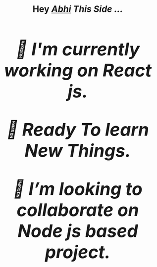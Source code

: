 <h1 align="center">Hey <a href="https://github.com/AbhiSingh58"><em>Abhi<em></a> This Side ...<h1>
<!-- <hr> -->
<div>
  <p>🔭 I'm currently working on React js.</p>
  <p>🌱 Ready To learn New Things.</p>
  <p>👯 I’m looking to collaborate on Node js based project.</p>
</div> 


<!---
AbhiSingh58/AbhiSingh58 is a ✨ special ✨ repository because its `README.md` (this file) appears on your GitHub profile.
You can click the Preview link to take a look at your changes.
--->


<!-- <h1><em>Contact Me .. <em><h1> -->



